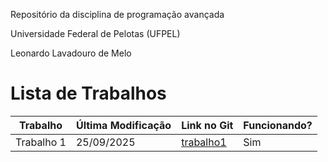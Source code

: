 Repositório da disciplina de programação avançada

Universidade Federal de Pelotas (UFPEL)

Leonardo Lavadouro de Melo

# Lista de Trabalhos

| Trabalho      | Última Modificação | Link no Git | Funcionando? |
|---------------|-----------------|-------------|--------------|
| Trabalho 1    | 25/09/2025       | [trabalho1](Trabalho%201/) | Sim |
